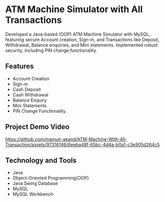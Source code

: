 # ATM Machine Simulator with All Transactions
Developed a Java-based (OOP) ATM Machine Simulator with MySQL, featuring secure Account creation, Sign-in, and Transactions like Deposit, Withdrawal, Balance enquiries, and Mini statements. Implemented robust security, including PIN change functionality.

## Features
* Account Creation
* Sign-in
* Cash Deposit
* Cash Withdrawal
* Balance Enquiry
* Mini Statements
* PIN Change Functionality.

## Project Demo Video 
https://github.com/mamun-akand/ATM-Machine-With-All-Transaction/assets/97316146/6eeba48f-65bc-4d4a-b0a1-c3e905d264c5

## Technology and Tools
* Java
* Object-Oriented Programming(OOP)
* Java Swing
Database
* MySQL
* MySQL Workbench

